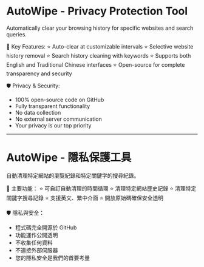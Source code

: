 # AutoWipe - Privacy Protection Tool
Automatically clear your browsing history for specific websites and search queries.

🤩 Key Features:
⭐️ Auto-clear at customizable intervals
⭐️ Selective website history removal
⭐️ Search history cleaning with keywords
⭐️ Supports both English and Traditional Chinese interfaces
⭐️ Open-source for complete transparency and security

🛡️ Privacy & Security:
- 100% open-source code on GitHub
- Fully transparent functionality
- No data collection
- No external server communication
- Your privacy is our top priority

---

# AutoWipe - 隱私保護工具
自動清理特定網站的瀏覽紀錄和特定關鍵字的搜尋紀錄。

🤩 主要功能：
⭐️ 可自訂自動清理的時間循環
⭐️ 清理特定網站歷史記錄
⭐️ 清理特定關鍵字搜尋記錄
⭐️ 支援英文、繁中介面
⭐️ 開放原始碼確保安全透明

🛡️ 隱私與安全：
- 程式碼完全開源於 GitHub
- 功能運作公開透明
- 不收集任何資料
- 不連接外部伺服器
- 您的隱私安全是我們的首要考量
